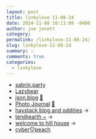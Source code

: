 ```yaml
---
layout: post
title: 𝚕𝚒𝚗𝚔𝚢𝚕𝚘𝚟𝚎 𝟷𝟷-𝟶𝟾-𝟸𝟺
date: 2024-11-08 10:11:09 -0400
author: joe jenett
category: 
permalink: /linkylove-11-08-24/
slug: linkylove-11-08-24
summary: 💥
comments: true
categories:
  - linkylove
---
```

<ul class="linkylove">
	<li><a title="☆⌒(>。<) sabrin aka rin aka weenie" href="https://sabrin.party/">sabrin.party</a></li>
	<li><a title="hyde stevenson" href="https://lazybea.rs/">Lazybear</a></li>
	<li><a title="Jason" href="https://json.blog/">json.blog</a> <a title="source" href="https://pinboard.in/u:ramblinggit">📌</a></li>
	<li><a title="Austin Hess" href="https://athess.com/">Photo Journal</a> <a title="source" href="https://pinboard.in/u:mikael">📌</a></li>
	<li><a title="vita/error/demo/null" href="https://thatoddhaystack.neocities.org/">haystack blog and oddities</a> <span title="led to site shown below">&#8594;</span></li>
	<li><a title="ten" href="https://karuma.me/">ten@earth ~</a> <span title="led to site shown below">&#8594;</span></li>
	<li><a title="rosemary" href="https://hillhouse.neocities.org/">welcome to hill house</a> <span title="led to site shown below">&#8594;</span></li>
	<li><a title="erica" href="https://cyberpeach.net/">cyber♡peach</a></li>
</ul>
<a href="https://brid.gy/publish/mastodon"></a>